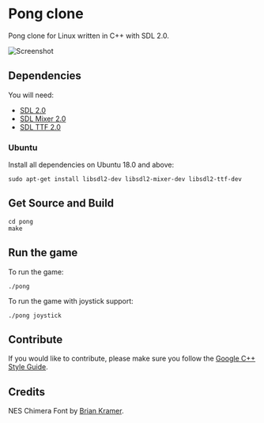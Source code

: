 Pong clone
=============

Pong clone for Linux written in C++ with SDL 2.0.

![Screenshot](https://cloud.githubusercontent.com/assets/1498164/5608125/295a3186-9481-11e4-968b-04987a925a93.png)

## Dependencies

You will need:

+ [SDL 2.0](https://www.libsdl.org/)
+ [SDL Mixer 2.0](http://www.libsdl.org/projects/SDL_mixer/)
+ [SDL TTF 2.0](https://www.libsdl.org/projects/SDL_ttf/)

### Ubuntu

Install all dependencies on Ubuntu 18.0 and above:

`sudo apt-get install libsdl2-dev libsdl2-mixer-dev libsdl2-ttf-dev`

## Get Source and Build

```
cd pong
make
```

## Run the game

To run the game:

`./pong`

To run the game with joystick support:

`./pong joystick`

## Contribute

If you would like to contribute, please make sure you follow the [Google C++ Style Guide](http://google-styleguide.googlecode.com/svn/trunk/cppguide.html).

## Credits
NES Chimera Font by [Brian Kramer](https://www.pkeod.com/).
